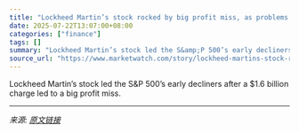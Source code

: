 ```yaml
---
title: "Lockheed Martin’s stock rocked by big profit miss, as problems with classified programs continue"
date: 2025-07-22T13:07:00+08:00
categories: ["finance"]
tags: []
summary: "Lockheed Martin’s stock led the S&amp;P 500’s early decliners after a $1.6 billion charge led to a big profit miss."
source_url: "https://www.marketwatch.com/story/lockheed-martins-stock-rocked-by-big-profit-miss-as-problems-with-classified-programs-continue-a24c27e2?mod=mw_rss_topstories"
---
```


Lockheed Martin’s stock led the S&amp;P 500’s early decliners after a $1.6 billion charge led to a big profit miss.

---

*来源: [原文链接](https://www.marketwatch.com/story/lockheed-martins-stock-rocked-by-big-profit-miss-as-problems-with-classified-programs-continue-a24c27e2?mod=mw_rss_topstories)*
